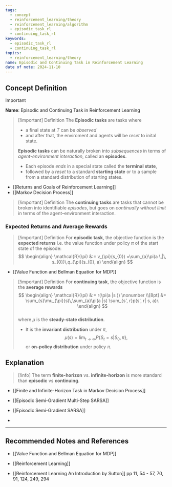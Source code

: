 ```yaml
---
tags:
  - concept
  - reinforcement_learning/theory
  - reinforcement_learning/algorithm
  - episodic_task_rl
  - continuing_task_rl
keywords:
  - episodic_task_rl
  - continuing_task_rl
topics:
  - reinforcement_learning/theory
name: Episodic and Continuing Task in Reinforcement Learning
date of note: 2024-11-10
---
```


## Concept Definition

>[!important]
>**Name**: Episodic and Continuing Task in Reinforcement Learning


>[!important] Definition
>The **Episodic tasks** are tasks where
>- a final state at $T$ can be *observed* 
>- and after that, the enviroment and agents will be *reset* to inital state.
>
>**Episodic tasks** can be naturally broken into *subsequences* in terms of *agent-environment interaction*,  called an **episodes**.
>- Each episode *ends* in a special state called the **terminal state**, 
>- followed by a *reset* to a standard **starting state** or to a sample from a standard distribution of starting states. 

- [[Returns and Goals of Reinforcement Learning]]
- [[Markov Decision Process]]

>[!important] Definition
>The **continuing tasks** are tasks that cannot be broken into identifiable *episodes*, but goes on *continually without limit* in terms of  the agent–environment interaction. 
>

### Expected Returns and Average Rewards

>[!important] Definition
> For **episodic task**, the objective function is the **expected returns** i.e. the value function under policy $\pi$ of the start state of the episode:
>$$ 
> \begin{align}
> \mathcal{R}(\pi) &:= v_{\pi}(s_{0}) =\sum_{a}\pi(a \,|\, s_{0})\,q_{\pi}(s_{0}, a)  
> \end{align}
>$$ 

- [[Value Function and Bellman Equation for MDP]]

>[!important] Definition
> For **continuing task**, the objective function is the **average rewards**
>$$ 
> \begin{align}
> \mathcal{R}(\pi) &:= r(\pi(a |s ))  \nonumber \\[8pt]
> &= \sum_{s}\mu_{\pi}(s)\,\sum_{a}\pi(a |s) \sum_{s', r}p(s', r| s, a)r. 
> \end{align}
>$$  
>where $\mu$ is the **steady-state distribution**. 
>- It is the **invariant distribution** under $\pi$, $$\mu(s) = \lim_{t\rightarrow \infty}P\{S_{t} = s| S_{0}, \pi\},$$ or **on-policy distribution** under policy $\pi$.


## Explanation

>[!info]
>The term **finite-horizon** vs. **infinite-horizon** is more standard than **episodic** vs **continuing**.

- [[Finite and Infinite-Horizon Task in Markov Decision Process]]




- [[Episodic Semi-Gradient Multi-Step SARSA]]
- [[Episodic Semi-Gradient SARSA]]
- 


-----------
##  Recommended Notes and References



- [[Value Function and Bellman Equation for MDP]]

- [[Reinforcement Learning]]


- [[Reinforcement Learning An Introduction by Sutton]] pp 11, 54 - 57, 70, 91, 124, 249, 294